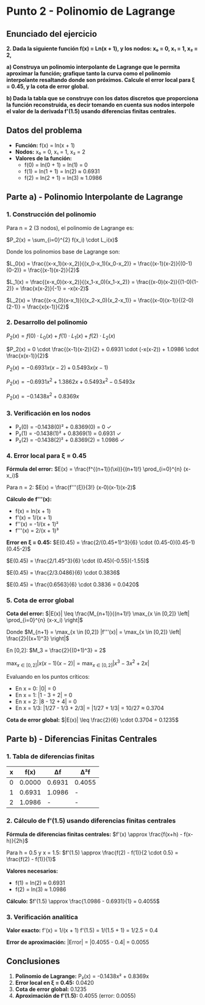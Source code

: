 # Punto 2 - Polinomio de Lagrange

## Enunciado del ejercicio

**2. Dada la siguiente función f(x) = Ln(x + 1), y los nodos: x₀ = 0, x₁ = 1, x₂ = 2,**

**a) Construya un polinomio interpolante de Lagrange que le permita aproximar la función; grafique tanto la curva como el polinomio interpolante resaltando donde son próximos. Calcule el error local para ξ = 0.45, y la cota de error global.**

**b) Dada la tabla que se construye con los datos discretos que proporciona la función reconstruida, es decir tomando en cuenta sus nodos interpole el valor de la derivada f'(1.5) usando diferencias finitas centrales.**

## Datos del problema

- **Función:** f(x) = ln(x + 1)
- **Nodos:** x₀ = 0, x₁ = 1, x₂ = 2
- **Valores de la función:**
  - f(0) = ln(0 + 1) = ln(1) = 0
  - f(1) = ln(1 + 1) = ln(2) ≈ 0.6931
  - f(2) = ln(2 + 1) = ln(3) ≈ 1.0986

## Parte a) - Polinomio Interpolante de Lagrange

### 1. Construcción del polinomio

Para n = 2 (3 nodos), el polinomio de Lagrange es:

$P_2(x) = \sum_{i=0}^{2} f(x_i) \cdot L_i(x)$

Donde los polinomios base de Lagrange son:

$L_0(x) = \frac{(x-x_1)(x-x_2)}{(x_0-x_1)(x_0-x_2)} = \frac{(x-1)(x-2)}{(0-1)(0-2)} = \frac{(x-1)(x-2)}{2}$

$L_1(x) = \frac{(x-x_0)(x-x_2)}{(x_1-x_0)(x_1-x_2)} = \frac{(x-0)(x-2)}{(1-0)(1-2)} = \frac{x(x-2)}{-1} = -x(x-2)$

$L_2(x) = \frac{(x-x_0)(x-x_1)}{(x_2-x_0)(x_2-x_1)} = \frac{(x-0)(x-1)}{(2-0)(2-1)} = \frac{x(x-1)}{2}$

### 2. Desarrollo del polinomio

$P_2(x) = f(0) \cdot L_0(x) + f(1) \cdot L_1(x) + f(2) \cdot L_2(x)$

$P_2(x) = 0 \cdot \frac{(x-1)(x-2)}{2} + 0.6931 \cdot (-x(x-2)) + 1.0986 \cdot \frac{x(x-1)}{2}$

$P_2(x) = -0.6931x(x-2) + 0.5493x(x-1)$

$P_2(x) = -0.6931x^2 + 1.3862x + 0.5493x^2 - 0.5493x$

$P_2(x) = -0.1438x^2 + 0.8369x$

### 3. Verificación en los nodos

- P₂(0) = -0.1438(0)² + 0.8369(0) = 0 ✓
- P₂(1) = -0.1438(1)² + 0.8369(1) = 0.6931 ✓
- P₂(2) = -0.1438(2)² + 0.8369(2) = 1.0986 ✓

### 4. Error local para ξ = 0.45

**Fórmula del error:**
$E(x) = \frac{f^{(n+1)}(\xi)}{(n+1)!} \prod_{i=0}^{n} (x-x_i)$

Para n = 2:
$E(x) = \frac{f'''(ξ)}{3!} (x-0)(x-1)(x-2)$

**Cálculo de f'''(x):**

- f(x) = ln(x + 1)
- f'(x) = 1/(x + 1)
- f''(x) = -1/(x + 1)²
- f'''(x) = 2/(x + 1)³

**Error en ξ = 0.45:**
$E(0.45) = \frac{2/(0.45+1)^3}{6} \cdot (0.45-0)(0.45-1)(0.45-2)$

$E(0.45) = \frac{2/1.45^3}{6} \cdot (0.45)(-0.55)(-1.55)$

$E(0.45) = \frac{2/3.0486}{6} \cdot 0.3836$

$E(0.45) = \frac{0.6563}{6} \cdot 0.3836 = 0.0420$

### 5. Cota de error global

**Cota del error:**
$|E(x)| \leq \frac{M_{n+1}}{(n+1)!} \max_{x \in [0,2]} \left| \prod_{i=0}^{n} (x-x_i) \right|$

Donde $M_{n+1} = \max_{x \in [0,2]} |f'''(x)| = \max_{x \in [0,2]} \left| \frac{2}{(x+1)^3} \right|$

En [0,2]: $M_3 = \frac{2}{(0+1)^3} = 2$

$\max_{x \in [0,2]} |x(x-1)(x-2)| = \max_{x \in [0,2]} |x^3 - 3x^2 + 2x|$

Evaluando en los puntos críticos:

- En x = 0: |0| = 0
- En x = 1: |1 - 3 + 2| = 0
- En x = 2: |8 - 12 + 4| = 0
- En x = 1/3: |1/27 - 1/3 + 2/3| = |1/27 + 1/3| = 10/27 ≈ 0.3704

**Cota de error global:**
$|E(x)| \leq \frac{2}{6} \cdot 0.3704 = 0.1235$

## Parte b) - Diferencias Finitas Centrales

### 1. Tabla de diferencias finitas

| x   | f(x)   | Δf     | Δ²f    |
| --- | ------ | ------ | ------ |
| 0   | 0.0000 | 0.6931 | 0.4055 |
| 1   | 0.6931 | 1.0986 | -      |
| 2   | 1.0986 | -      | -      |

### 2. Cálculo de f'(1.5) usando diferencias finitas centrales

**Fórmula de diferencias finitas centrales:**
$f'(x) \approx \frac{f(x+h) - f(x-h)}{2h}$

Para h = 0.5 y x = 1.5:
$f'(1.5) \approx \frac{f(2) - f(1)}{2 \cdot 0.5} = \frac{f(2) - f(1)}{1}$

**Valores necesarios:**

- f(1) = ln(2) ≈ 0.6931
- f(2) = ln(3) ≈ 1.0986

**Cálculo:**
$f'(1.5) \approx \frac{1.0986 - 0.6931}{1} = 0.4055$

### 3. Verificación analítica

**Valor exacto:**
f'(x) = 1/(x + 1)
f'(1.5) = 1/(1.5 + 1) = 1/2.5 = 0.4

**Error de aproximación:**
|Error| = |0.4055 - 0.4| = 0.0055

## Conclusiones

1. **Polinomio de Lagrange:** P₂(x) = -0.1438x² + 0.8369x
2. **Error local en ξ = 0.45:** 0.0420
3. **Cota de error global:** 0.1235
4. **Aproximación de f'(1.5):** 0.4055 (error: 0.0055)
